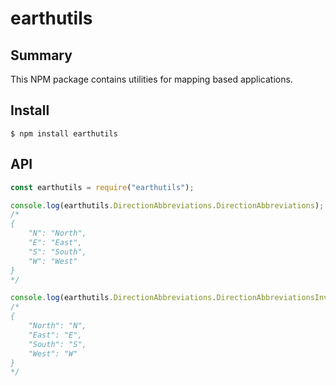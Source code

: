 # earthutils

## Summary

This NPM package contains utilities for mapping based applications.

## Install

```
$ npm install earthutils
```

## API

```js
const earthutils = require("earthutils");

console.log(earthutils.DirectionAbbreviations.DirectionAbbreviations);
/*
{
	"N": "North",
	"E": "East",
	"S": "South",
	"W": "West"
}
*/

console.log(earthutils.DirectionAbbreviations.DirectionAbbreviationsInverse);
/*
{
	"North": "N",
	"East": "E",
	"South": "S",
	"West": "W"
}
*/
```
